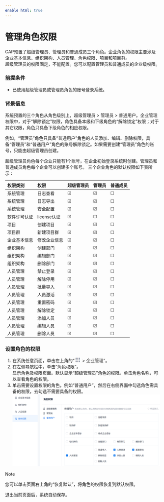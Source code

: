 ```yaml
---
enable html: true
---
```

# 管理角色权限

CAP预置了超级管理员、管理员和普通成员三个角色。企业角色的权限主要涉及企业基本信息、组织架构、人员管理、角色权限、项目和项目群。        
超级管理员的权限固定，不能配置。您可以配置管理员和普通成员的企业级权限。

### 前提条件
* 已使用超级管理员或管理员角色的账号登录系统。

### 背景信息            
系统预置的三个角色从角色级别上，超级管理员 > 管理员 > 普通用户。企业管理权限中，对于“解除锁定”权限，角色具备本级和下级角色的“解除锁定”权限；对于其它权限，角色只具备下级角色的相应权限。

例如，“管理员”角色只具备“普通用户”角色的人员添加、编辑、删除权限，具备“管理员”和“普通用户”角色的账号解除锁定。如果需要创建“管理员”角色的账号，只能由超级管理员创建。

超级管理员角色每个企业只能有1个账号，在企业初始登录系统时创建。管理员和普通成员角色每个企业可以创建多个账号。
三个企业角色的默认权限如下表所示：

|权限类别|权限|超级管理员|管理员|普通成员|
|:--------- |:-------- |:----- |:--|:--|
|系统管理|日志查看|<span>&#9745;</span>|<span>&#9745;</span>|<span>&#9744;</span>|
|系统管理|日志导出|<span>&#9745;</span>|<span>&#9745;</span>|<span>&#9744;</span>|
|系统管理|安全配置|<span>&#9745;</span>|<span>&#9745;</span>|<span>&#9744;</span>|
|软件许可认证|license认证|<span>&#9745;</span>|<span>&#9744;</span>|<span>&#9744;</span>|
|项目|创建项目|<span>&#9745;</span>|<span>&#9745;</span>|<span>&#9744;</span>|
|项目群|新建项目群|<span>&#9745;</span>| <span>&#9745;</span>|<span>&#9744;</span>|
|企业基本信息|修改企业信息|<span>&#9745;</span>|<span>&#9745;</span>|<span>&#9744;</span>|
|组织架构|创建部门|<span>&#9745;</span>|<span>&#9745;</span>|<span>&#9744;</span>    |
|组织架构|编辑部门|<span>&#9745;</span>|<span>&#9745;</span>|<span>&#9744;</span>   |
|组织架构|删除部门|<span>&#9745;</span>|<span>&#9745;</span>|<span>&#9744;</span>   |
|人员管理|禁止登录|<span>&#9745;</span>|<span>&#9745;</span>|<span>&#9744;</span>|
|人员管理|解除停用|<span>&#9745;</span>|<span>&#9745;</span>|<span>&#9744;</span>|
|人员管理|批量导入|<span>&#9745;</span>|<span>&#9745;</span>|<span>&#9744;</span>   |
|人员管理|人员激活|<span>&#9745;</span>|<span>&#9745;</span>|<span>&#9744;</span>   |
|人员管理|重置密码|<span>&#9745;</span>|<span>&#9745;</span>|<span>&#9744;</span>|
|人员管理|解除锁定|<span>&#9745;</span>|<span>&#9745;</span>|<span>&#9744;</span>   |
|人员管理|添加人员|<span>&#9745;</span>|<span>&#9745;</span>|<span>&#9744;</span>   |
|人员管理|编辑人员|<span>&#9745;</span>|<span>&#9745;</span>|<span>&#9744;</span>|
|人员管理|删除人员|<span>&#9745;</span>|<span>&#9745;</span>|<span>&#9744;</span>   |



### 设置角色的权限
1. 在系统任意页面，单击左上角的“![](fig/nine_point.png) > 企业管理”。
2. 在左侧导航栏中，单击“角色权限”。                         
     显示角色及权限页面。默认显示“超级管理员”角色的权限。单击角色名称，可以查看角色的权限。                     
3. 单击需要设置权限的角色，例如“普通用户”，然后在右侧界面中勾选角色需具备的权限，去勾选不需要具备的权限。                 
      <img src="fig/角色-权限.png" style="zoom:50%">
> [!NOTE]
> 您可以单击页面右上角的“恢复默认”，将角色的权限恢复到默认权限。
      
退出当前页面后，系统自动保存。